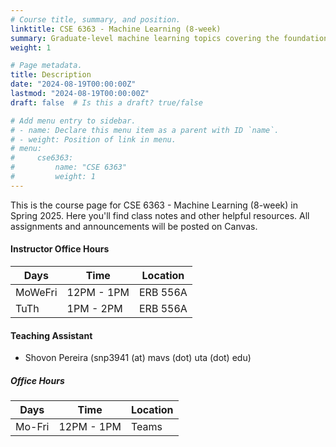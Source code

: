 ```yaml
---
# Course title, summary, and position.
linktitle: CSE 6363 - Machine Learning (8-week)
summary: Graduate-level machine learning topics covering the foundations up to modern publications.
weight: 1

# Page metadata.
title: Description
date: "2024-08-19T00:00:00Z"
lastmod: "2024-08-19T00:00:00Z"
draft: false  # Is this a draft? true/false

# Add menu entry to sidebar.
# - name: Declare this menu item as a parent with ID `name`.
# - weight: Position of link in menu.
# menu:
#     cse6363:
#         name: "CSE 6363"
#         weight: 1
---
```


This is the course page for CSE 6363 - Machine Learning (8-week) in Spring 2025. Here you'll find class notes and other helpful resources. All assignments and announcements will be posted on Canvas.

#### Instructor Office Hours

| Days    | Time       | Location |
| ------- | ---------- | -------- |
| MoWeFri | 12PM - 1PM | ERB 556A |
| TuTh    | 1PM - 2PM  | ERB 556A |

#### Teaching Assistant

- Shovon Pereira (snp3941 (at) mavs (dot) uta (dot) edu)

##### Office Hours

| Days   | Time       | Location |
| ------ | ---------- | -------- |
| Mo-Fri | 12PM - 1PM | Teams    |